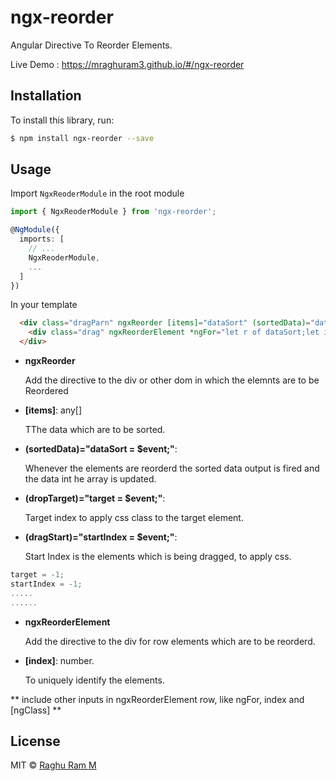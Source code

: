 # ngx-reorder 

Angular Directive To Reorder Elements.

Live Demo : https://mraghuram3.github.io/#/ngx-reorder

## Installation

To install this library, run:

```bash
$ npm install ngx-reorder --save
```

## Usage

Import `NgxReoderModule` in the root module

```ts
import { NgxReoderModule } from 'ngx-reorder';

@NgModule({
  imports: [
    // ...
    NgxReoderModule,
    ...
  ]
})
```

In your template

```html
  <div class="dragParn" ngxReorder [items]="dataSort" (sortedData)="dataSort = $event;" (dropTarget)="target = $event;" (dragStart)="startIndex = $event;">
    <div class="drag" ngxReorderElement *ngFor="let r of dataSort;let i = index" [index]="i" [ngClass]="{'border':target == i,'opacity':startIndex == i}"> {{r?.text}}</div>
  </div>
```
- **ngxReorder**

    Add the directive to the div or other dom in which the elemnts are to be Reordered 

- **[items]**: any[]

  TThe data which are to be sorted.

- **(sortedData)="dataSort = $event;"**:

  Whenever the elements are reorderd the sorted data output is fired and the data int he array is updated.

- **(dropTarget)="target = $event;"**:

  Target index to apply css class to the target element.

- **(dragStart)="startIndex = $event;"**:

  Start Index is the elements which is being dragged, to apply css.

```ts
target = -1;
startIndex = -1;
.....
......
```

- **ngxReorderElement**

  Add the directive to the div for row elements which are to be reorderd.

- **[index]**: number.

  To uniquely identify the elements.

** include other inputs in ngxReorderElement row, like ngFor, index and [ngClass] **



## License

MIT © [Raghu Ram M](mailto:mraghuram3@gmail.com)